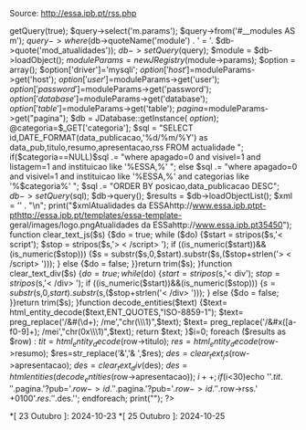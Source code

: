 Source: http://essa.ipb.pt/rss.php

getQuery(true); $query->select('m.params'); $query->from('#__modules AS m');
$query->where($db->quoteName('module') . ' = '.
$db->quote('mod_atualidades')); $db->setQuery($query); $module =
$db->loadObject(); $moduleParams = new JRegistry($module->params); $option =
array(); $option['driver']='mysqli';
$option['host']=$moduleParams->get('host');
$option['user']=$moduleParams->get('user');
$option['password']=$moduleParams->get('password');
$option['database']=$moduleParams->get('database');
$option['table']=$moduleParams->get('table');
$pagina=$moduleParams->get("pagina"); $db = JDatabase::getInstance( $option );
@$categoria=$_GET['categoria']; $sql = "SELECT
id,DATE_FORMAT(data_publicacao,'%d/%m/%Y') as
data_pub,titulo,resumo,apresentacao,rss FROM actualidade ";
if($categoria==NULL)$sql .= "where apagado=0 and visivel=1 and listagem=1 and
instituicao like '%ESSA,%' "; else $sql .= "where apagado=0 and visivel=1 and
instituicao like '%ESSA,%' and categorias like '%$categoria%' "; $sql .=
"ORDER BY posicao,data_publicacao DESC"; $db->setQuery($sql); $db->query();
$results = $db->loadObjectList(); $xml = '' . "\n"; print("$xmlAtualidades da
ESSAhttp://www.essa.ipb.ptpt-pthttp://essa.ipb.pt/templates/essa-template-
geral/images/logo.pngAtualidades da ESSahttp://www.essa.ipb.pt35450");
function clear_text_js($s) {$do = true; while ($do) {$start = stripos($s,'<
script'); $stop = stripos($s,'> < /script> '); if
((is_numeric($start))&&(is_numeric($stop))) {$s =
substr($s,0,$start).substr($s,($stop+strlen('> < /script> '))); } else {$do =
false; }}return trim($s); }function clear_text_div($s) {$do = true; while
($do) {$start = stripos($s,'< div'); $stop = stripos($s,'< /div> '); if
((is_numeric($start))&&(is_numeric($stop))) {$s =
substr($s,0,$start).substr($s,($stop+strlen('< /div> '))); } else {$do =
false; }}return trim($s); }function decode_entities($text) {$text=
html_entity_decode($text,ENT_QUOTES,"ISO-8859-1"); $text=
preg_replace('/&#(\d+); /me',"chr(\\\1)",$text); $text=
preg_replace('/&#x([a-f0-9]+); /mei',"chr(0x\\\1)",$text); return $text;
}$i=0; foreach ($results as $row) : $tit=html_entity_decode($row->titulo);
$res=html_entity_decode($row->resumo); $res=str_replace('&','& ',$res);
$des=clear_text_js($row->apresentacao); $des=clear_text_div($des);
$des=htmlentities(decode_entities($row->apresentacao)); $i++; if($i<30)echo
''.$tit.''.$pagina.'?pub='.$row->id.''.$pagina.'?pub='.$row->id.''.$row->rss.'
+0100'.$res.' '.$des.''; endforeach; print(""); ?>

  *[ 23 Outubro ]: 2024-10-23
  *[ 25 Outubro ]: 2024-10-25
